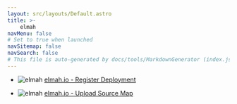 ```yaml
---
layout: src/layouts/Default.astro
title: >-
    elmah
navMenu: false
# Set to true when launched
navSitemap: false
navSearch: false
# This file is auto-generated by docs/tools/MarkdownGenerator (index.js)
---
```


<ul>

<li>

![elmah](https://i.octopus.com/library/step-templates/elmah.png) [elmah.io - Register Deployment](/integrations/elmah/elmahio-register-deployment)

</li>
        
<li>

![elmah](https://i.octopus.com/library/step-templates/elmah.png) [elmah.io - Upload Source Map](/integrations/elmah/elmahio-upload-source-map)

</li>
        
</ul>
